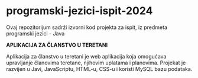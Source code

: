 # programski-jezici-ispit-2024 
Ovaj repozitorijum sadrži izvorni kod projekta za ispit, iz predmeta programski jezici - Java

**APLIKACIJA ZA ČLANSTVO U TERETANI**

Aplikacija za članstvo u teretani je web aplikacija koja omogućava upravljanje članovima teretane, njihovim uplatama i planovima. Projekat je razvijen u Javi, JavaScriptu, HTML-u, CSS-u i koristi MySQL bazu podataka.
